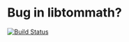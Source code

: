# Bug in libtommath?

[![Build Status](https://github.com/enzoh/shift-left/workflows/build/badge.svg)](https://github.com/enzoh/shift-left/actions?query=workflow%3Abuild)
